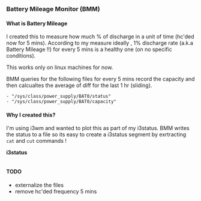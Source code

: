 ### Battery Mileage Monitor (BMM)

#### What is Battery Mileage 

I created this to measure how much % of discharge in a unit of time (hc'ded now for 5 mins). According to my measure ideally , 1% discharge rate (a.k.a Battery Mileage !!) for every 5 mins is a healthy one (on no specific conditions).

This works only on linux machines for now. 

BMM queries for the following files for every 5 mins record the capacity and then calcualtes the average of diff for the last 1 hr (sliding). 

```
- "/sys/class/power_supply/BAT0/status"
- "/sys/class/power_supply/BAT0/capacity"
```

#### Why I created this?

I'm using i3wm and wanted to plot this as part of my i3status. BMM writes the status to a file so its easy to create a i3status segment by exrtracting `cat` and `cut` commands !

**i3status**

```

```

#### TODO
- externalize the files 
- remove hc'ded frequency 5 mins
